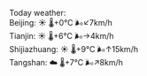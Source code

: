 Today weather:  
Beijing: ☀️   🌡️+0°C 🌬️↙7km/h  
Tianjin: ☀️   🌡️+6°C 🌬️→4km/h  
Shijiazhuang: ☀️   🌡️+9°C 🌬️↑15km/h  
Tangshan: ☁️   🌡️+7°C 🌬️↗8km/h  
